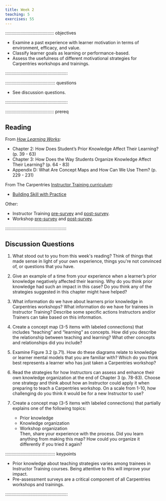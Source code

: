 ```yaml
---
title: Week 2
teaching: 5
exercises: 55
---
```


::::::::::::::::::::::::::::::::::::::: objectives

- Examine a past experience with learner motivation in terms of environment, efficacy, and value.
- Classify learner goals as learning or performance-based.
- Assess the usefulness of different motivational strategies for Carpentries workshops and trainings.


::::::::::::::::::::::::::::::::::::::::::::::::::

:::::::::::::::::::::::::::::::::::::::: questions

- See discussion questions.

::::::::::::::::::::::::::::::::::::::::::::::::::

::::::::::::::::::::::::::::::::::::::: prereq

## Reading

From [*How Learning Works*](https://www.worldcat.org/title/how-learning-works-seven-research-based-principles-for-smart-teaching/oclc/468969206):

* Chapter 2: How Does Student’s Prior Knowledge Affect Their Learning? (p. 39 - 63)
* Chapter 3: How Does the Way Students Organize Knowledge Affect Their Learning? (p. 64 - 83)
* Appendix D: What Are Concept Maps and How Can We Use Them? (p. 229 - 231)

From The Carpentries [Instructor Training curriculum](https://carpentries.github.io/instructor-training/instructor/index.html): 

* [Building Skill with Practice](https://carpentries.github.io/instructor-training/instructor/02-practice-learning.html)

Other: 

* Instructor Training [pre-survey](https://carpentries.github.io/assessment-archives/instructor-training-pre/instructor-training-pre.html) and [post-survey](https://carpentries.github.io/assessment-archives/instructor-training-post/instructor-training-post.html).
* Workshop [pre-survey](https://carpentries.github.io/assessment-archives/pre-workshop/pre-workshop.html) and [post-survey](https://carpentries.github.io/assessment-archives/post-workshop/post-workshop.html).


:::::::::::::::::::::::::::::::::::::::::::::::::


## Discussion Questions


1. What stood out to you from this week's reading? Think of things that made sense in light of your own experience, things you're not convinced of, or questions that you have.

1. Give an example of a time from your experience when a learner’s prior knowledge negatively affected their learning. Why do you think prior knowledge had such an impact in this case? Do you think any of the strategies suggested in this chapter might have helped?

1. What information do we have about learners prior knowledge in Carpentries workshops? What information do we have for trainees in Instructor Training? Describe some specific actions Instructors and/or Trainers can take based on this information.

1. Create a concept map (3-5 items with labeled connections) that includes “teaching” and “learning” as concepts. How did you describe the relationship between teaching and learning? What other concepts and relationships did you include? 

1. Examine Figure 3.2 (p.71). How do these diagrams relate to knowledge or learner mental models that you are familiar with? Which do you think best represents a learner who has just taken a Carpentries workshop?

1. Read the strategies for how Instructors can assess and enhance their own knowledge organization at the end of Chapter 3 (p. 78-83). Choose one strategy and think about how an Instructor could apply it when preparing to teach a Carpentries workshop. On a scale from 1-10, how challenging do you think it would be for a new Instructor to use?

1. Create a concept map (3-5 items with labeled connections) that partially explains one of the following topics:
	- Prior knowledge
	- Knowledge organization
	- Workshop organization  
Then, share your experience with the process. Did you learn anything from making this map? How could you organize it differently if you tried it again?


:::::::::::::::::::::::::::::::::::::::: keypoints

- Prior knowledge about teaching strategies varies among trainees in Instructor Training courses. Being attentive to this will improve your impact.
- Pre-assessment surveys are a critical component of all Carpentries workshops and trainings.

::::::::::::::::::::::::::::::::::::::::::::::::::


